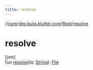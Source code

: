 ```yaml
---
title: resolve
---
```

//[core](../../../index.html)/[dev.buijs.klutter.core](../index.html)/[Root](index.html)/[resolve](resolve.html)



# resolve



[jvm]\
fun [resolve](resolve.html)(to: [String](https://kotlinlang.org/api/latest/jvm/stdlib/kotlin/-string/index.html)): [File](https://docs.oracle.com/javase/8/docs/api/java/io/File.html)





